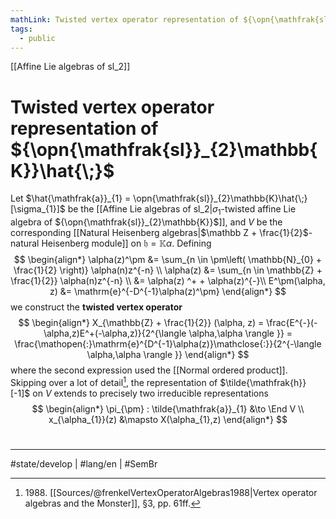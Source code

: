 ```yaml
---
mathLink: Twisted vertex operator representation of ${\opn{\mathfrak{sl}}_{2}\mathbb{K}}\hat{\;}$
tags:
  - public
---
```

[[Affine Lie algebras of sl_2]]
# Twisted vertex operator representation of ${\opn{\mathfrak{sl}}_{2}\mathbb{K}}\hat{\;}$

Let $\hat{\mathfrak{a}}_{1} = \opn{\mathfrak{sl}}_{2}\mathbb{K}\hat{\;}[\sigma_{1}]$ be the [[Affine Lie algebras of sl_2|$\sigma_{1}$-twisted affine Lie algebra of ${\opn{\mathfrak{sl}}_{2}\mathbb{K}}$]],
and $V$ be the corresponding [[Natural Heisenberg algebras|$\mathbb Z + \frac{1}{2}$-natural Heisenberg module]] on $\mathfrak{h}= \mathbb{K}\alpha$.
Defining
$$
\begin{align*}
\alpha(z)^\pm &= \sum_{n \in \pm\left( \mathbb{N}_{0} + \frac{1}{2} \right)} \alpha(n)z^{-n} \\
\alpha(z) &= \sum_{n \in \mathbb{Z} + \frac{1}{2}} \alpha(n)z^{-n} \\
&= \alpha(z) ^+ + \alpha(z)^{-}\\
E^\pm(\alpha, z) &= \mathrm{e}^{-D^{-1}\alpha(z)^\pm}
\end{align*}
$$
we construct the **twisted vertex operator**
$$
\begin{align*}
X_{\mathbb{Z} + \frac{1}{2}} (\alpha, z) = \frac{E^{-}(-\alpha,z)E^+(-\alpha,z)}{2^{\langle \alpha,\alpha \rangle }} = \frac{\mathopen{:}\mathrm{e}^{D^{-1}\alpha(z)}\mathclose{:}}{2^{-\langle \alpha,\alpha \rangle }}
\end{align*}
$$
where the second expression used the [[Normal ordered product]].
Skipping over a lot of detail[^1988],
the representation of $\tilde{\mathfrak{h}}[-1]$ on $V$ extends to precisely two irreducible representations
$$
\begin{align*}
\pi_{\pm} : \tilde{\mathfrak{a}}_{1} &\to \End V \\
x_{\alpha_{1}}(z) &\mapsto X(\alpha_{1},z)
\end{align*}
$$

  [^1988]: 1988\. [[Sources/@frenkelVertexOperatorAlgebras1988|Vertex operator algebras and the Monster]], §3, pp. 61ff.

#
---
#state/develop | #lang/en | #SemBr
